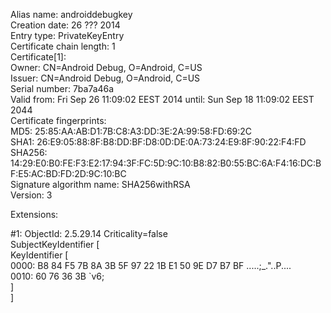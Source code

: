 Alias name: androiddebugkey                                                                                                                                     
Creation date: 26 ??? 2014                                                                                                                                      
Entry type: PrivateKeyEntry                                                                                                                                     
Certificate chain length: 1                                                                                                                                     
Certificate[1]:                                                                                                                                                 
Owner: CN=Android Debug, O=Android, C=US                                                                                                                        
Issuer: CN=Android Debug, O=Android, C=US                                                                                                                       
Serial number: 7ba7a46a                                                                                                                                         
Valid from: Fri Sep 26 11:09:02 EEST 2014 until: Sun Sep 18 11:09:02 EEST 2044                                                                                  
Certificate fingerprints:                                                                                                                                       
         MD5:  25:85:AA:AB:D1:7B:C8:A3:DD:3E:2A:99:58:FD:69:2C                                                                                                  
         SHA1: 26:E9:05:88:8F:B8:DD:BF:D8:0D:DE:0A:73:24:E9:8F:90:22:F4:FD                                                                                      
         SHA256: 14:29:E0:B0:FE:F3:E2:17:94:3F:FC:5D:9C:10:B8:82:B0:55:BC:6A:F4:16:DC:BF:E5:AC:BD:FD:2D:9C:10:BC                                                
         Signature algorithm name: SHA256withRSA                                                                                                                
         Version: 3                                                                                                                                             
                                                                                                                                                                
Extensions:                                                                                                                                                     
                                                                                                                                                                
#1: ObjectId: 2.5.29.14 Criticality=false                                                                                                                       
SubjectKeyIdentifier [                                                                                                                                          
KeyIdentifier [                                                                                                                                                 
0000: B8 84 F5 7B 8A 3B 5F 97   22 1B E1 50 9E D7 B7 BF  .....;_."..P....                                                                                       
0010: 60 76 36 3B                                        `v6;                                                                                                   
]                                                                                                                                                               
]        